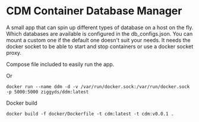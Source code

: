 # CDM Container Database Manager
 A small app that can spin up different types of database on a host on the fly.
 Which databases are available is configured in the db_configs.json.
 You can mount a custom one if the default one doesn't suit your needs.
 It needs the docker socket to be able to start and stop containers or use a docker socket proxy.

 Compose file included to easily run the app.
 
 Or 
 
`docker run --name ddm -d -v /var/run/docker.sock:/var/run/docker.sock -p 5000:5000 ziggyds/ddm:latest`

 Docker build

 `docker build -f docker/Dockerfile -t cdm:latest -t cdm:v0.0.1 .`
